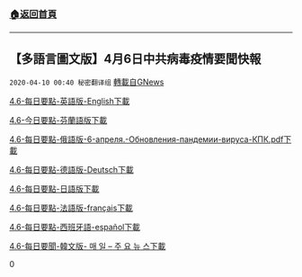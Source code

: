 ###  [:house:返回首頁](https://github.com/ourhimalayas/txt)
---

## 【多語言圖文版】4月6日中共病毒疫情要聞快報
`2020-04-10 00:40 秘密翻译组` [轉載自GNews](https://gnews.org/zh-hant/167991/)

[4.6-每日要點-英語版-English](https://s3.amazonaws.com/gnews-media-offload/wp-content/uploads/2020/04/10001748/4.6-%E6%AF%8F%E6%97%A5%E8%A6%81%E7%82%B9-%E8%8B%B1%E8%AF%AD%E7%89%88-English.pdf)[下載](https://s3.amazonaws.com/gnews-media-offload/wp-content/uploads/2020/04/10001748/4.6-%E6%AF%8F%E6%97%A5%E8%A6%81%E7%82%B9-%E8%8B%B1%E8%AF%AD%E7%89%88-English.pdf)

[4.6-今日要點-芬蘭語版](https://s3.amazonaws.com/gnews-media-offload/wp-content/uploads/2020/04/10002248/4.6-%E4%BB%8A%E6%97%A5%E8%A6%81%E7%82%B9-%E8%8A%AC%E5%85%B0%E8%AF%AD%E7%89%88.pdf)[下載](https://s3.amazonaws.com/gnews-media-offload/wp-content/uploads/2020/04/10002248/4.6-%E4%BB%8A%E6%97%A5%E8%A6%81%E7%82%B9-%E8%8A%AC%E5%85%B0%E8%AF%AD%E7%89%88.pdf)

[4.6-每日要點-俄語版-6-апреля.-Обновления-пандемии-вируса-КПК.pdf](https://s3.amazonaws.com/gnews-media-offload/wp-content/uploads/2020/04/10001930/4.6-%E6%AF%8F%E6%97%A5%E8%A6%81%E7%82%B9-%E4%BF%84%E8%AF%AD%E7%89%88-6-%D0%B0%D0%BF%D1%80%D0%B5%D0%BB%D1%8F.-%D0%9E%D0%B1%D0%BD%D0%BE%D0%B2%D0%BB%D0%B5%D0%BD%D0%B8%D1%8F-%D0%BF%D0%B0%D0%BD%D0%B4%D0%B5%D0%BC%D0%B8%D0%B8-%D0%B2%D0%B8%D1%80%D1%83%D1%81%D0%B0-%D0%9A%D0%9F%D0%9A.pdf.pdf)[下載](https://s3.amazonaws.com/gnews-media-offload/wp-content/uploads/2020/04/10001930/4.6-%E6%AF%8F%E6%97%A5%E8%A6%81%E7%82%B9-%E4%BF%84%E8%AF%AD%E7%89%88-6-%D0%B0%D0%BF%D1%80%D0%B5%D0%BB%D1%8F.-%D0%9E%D0%B1%D0%BD%D0%BE%D0%B2%D0%BB%D0%B5%D0%BD%D0%B8%D1%8F-%D0%BF%D0%B0%D0%BD%D0%B4%D0%B5%D0%BC%D0%B8%D0%B8-%D0%B2%D0%B8%D1%80%D1%83%D1%81%D0%B0-%D0%9A%D0%9F%D0%9A.pdf.pdf)

[4.6-每日要點-德語版-Deutsch](https://s3.amazonaws.com/gnews-media-offload/wp-content/uploads/2020/04/10002019/4.6-%E6%AF%8F%E6%97%A5%E8%A6%81%E7%82%B9-%E5%BE%B7%E8%AF%AD%E7%89%88-Deutsch.pdf)[下載](https://s3.amazonaws.com/gnews-media-offload/wp-content/uploads/2020/04/10002019/4.6-%E6%AF%8F%E6%97%A5%E8%A6%81%E7%82%B9-%E5%BE%B7%E8%AF%AD%E7%89%88-Deutsch.pdf)

[4.6-每日要點-日語版](https://s3.amazonaws.com/gnews-media-offload/wp-content/uploads/2020/04/10002040/4.6-%E6%AF%8F%E6%97%A5%E8%A6%81%E7%82%B9-%E6%97%A5%E8%AF%AD%E7%89%88.pdf)[下載](https://s3.amazonaws.com/gnews-media-offload/wp-content/uploads/2020/04/10002040/4.6-%E6%AF%8F%E6%97%A5%E8%A6%81%E7%82%B9-%E6%97%A5%E8%AF%AD%E7%89%88.pdf)

[4.6-每日要點-法語版-français](https://s3.amazonaws.com/gnews-media-offload/wp-content/uploads/2020/04/10002121/4.6-%E6%AF%8F%E6%97%A5%E8%A6%81%E7%82%B9-%E6%B3%95%E8%AF%AD%E7%89%88-franc%CC%A7ais.pdf)[下載](https://s3.amazonaws.com/gnews-media-offload/wp-content/uploads/2020/04/10002121/4.6-%E6%AF%8F%E6%97%A5%E8%A6%81%E7%82%B9-%E6%B3%95%E8%AF%AD%E7%89%88-franc%CC%A7ais.pdf)

[4.6-每日要點-西班牙語-español](https://s3.amazonaws.com/gnews-media-offload/wp-content/uploads/2020/04/10002222/4.6-%E6%AF%8F%E6%97%A5%E8%A6%81%E7%82%B9-%E8%A5%BF%E7%8F%AD%E7%89%99%E8%AF%AD-espan%CC%83ol.pdf)[下載](https://s3.amazonaws.com/gnews-media-offload/wp-content/uploads/2020/04/10002222/4.6-%E6%AF%8F%E6%97%A5%E8%A6%81%E7%82%B9-%E8%A5%BF%E7%8F%AD%E7%89%99%E8%AF%AD-espan%CC%83ol.pdf)

[4.6-每日要聞-韓文版- 매 일 – 주 요 뉴 스](https://s3.amazonaws.com/gnews-media-offload/wp-content/uploads/2020/04/10002234/4.6-%E6%AF%8F%E6%97%A5%E8%A6%81%E8%81%9E-%E9%9F%93%E6%96%87%E7%89%88-%EB%A7%A4%EC%9D%BC-%EC%A3%BC%EC%9A%94%EB%89%B4%EC%8A%A4.pdf)[下載](https://s3.amazonaws.com/gnews-media-offload/wp-content/uploads/2020/04/10002234/4.6-%E6%AF%8F%E6%97%A5%E8%A6%81%E8%81%9E-%E9%9F%93%E6%96%87%E7%89%88-%EB%A7%A4%EC%9D%BC-%EC%A3%BC%EC%9A%94%EB%89%B4%EC%8A%A4.pdf)



0
